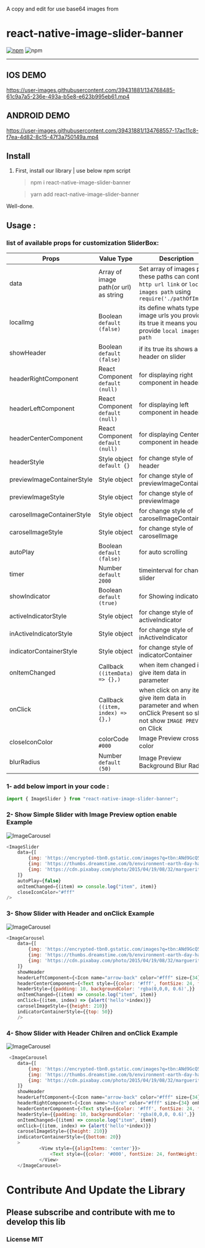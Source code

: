 A copy and edit for use base64 images from
# react-native-image-slider-banner

[![npm](https://img.shields.io/npm/v/react-native-image-slider-banner.svg)](https://www.npmjs.com/package/react-native-image-slider-banner)  ![npm](https://img.shields.io/npm/dt/react-native-image-slider-banner.svg)


<!-- > `Announce`: All Pull-Requests have been applied. 
>> CI/CD has been integrated to update the package automatically.

[How to send a pull-request for this lib??? > Please Read this section before send a pull request
](#how-to-send-a-pull-request) -->

---

## IOS DEMO
https://user-images.githubusercontent.com/39431881/134768485-61c9a7a5-236e-493a-b5e8-e623b995eb61.mp4


## ANDROID DEMO
https://user-images.githubusercontent.com/39431881/134768557-17ac11c8-f7ea-4d82-8c15-47f3a750149a.mp4

## Install

1. First, install our library | use below npm script

   > npm i react-native-image-slider-banner

   > yarn add react-native-image-slider-banner

Well-done.

## Usage :

### list of available props for customization SliderBox:

| Props                        | Value Type                            | Description                                                                                                                                             |
| ---------------------------- | ------------------------------------- | ------------------------------------------------------------------------------------------------------------------------------------------------------- |
| data                       | Array of image path(or url) as string | Set array of images path- these paths can contain `http url link` or `local images path` using `require('./pathOfImage')`                                                                    |
| localImg        | Boolean   `default (false)`          | its define whats type image urls you provide if its true it means you provide `local images path`                                                    |
| showHeader          | Boolean `default (false)`            | if its true its shows a header on slider                                                                                             |
| headerRightComponent               | React Component `default (null)`              |       for displaying right component  in header                        |
| headerLeftComponent               | React Component `default (null)`              |       for displaying left component in header                        |
| headerCenterComponent               | React Component `default (null)`              |       for displaying Center component in header                        |
| headerStyle               | Style object `default {}`              |       for change style of header           |
| previewImageContainerStyle               | Style object              |       for change style of previewImageContainer
| previewImageStyle               | Style object              |       for change style of previewImage
| caroselImageContainerStyle               | Style object              |       for change style of caroselImageContainer
| caroselImageStyle               | Style object              |       for change style of caroselImage
| autoPlay               | Boolean `default (false)`            |       for auto scrolling
|  timer               | Number `default 2000`            |       timeinterval for changing slider
| showIndicator               | Boolean `default (true)` |       for Showing indicator
activeIndicatorStyle               | Style object              |       for change style of activeIndicator
| inActiveIndicatorStyle               | Style object              |       for change style of inActiveIndicator
| indicatorContainerStyle               | Style object              |       for change style of indicatorContainer
| onItemChanged               | Callback    `((itemData) => {},)`              |       when item changed its give item data in parameter
| onClick               | Callback    `((item, index) => {},)`              |       when click on any item its give item data in parameter and when onClick Present so slider not show `IMAGE PREVIEW` on Click
|  closeIconColor               | colorCode    `#000`              |       Image Preview cross icon color
| blurRadius               | Number   `default (50)`             |       Image Preview Background Blur Radius

### 1- add below import in your code :

```js
import { ImageSlider } from "react-native-image-slider-banner";
```

### 2- Show Simple Slider with Image Preview option enable Example
![ImageCarousel](assets/simple.png)
```js
<ImageSlider 
    data={[
        {img: 'https://encrypted-tbn0.gstatic.com/images?q=tbn:ANd9GcQ5a5uCP-n4teeW2SApcIqUrcQApev8ZVCJkA&usqp=CAU'},
        {img: 'https://thumbs.dreamstime.com/b/environment-earth-day-hands-trees-growing-seedlings-bokeh-green-background-female-hand-holding-tree-nature-field-gra-130247647.jpg'},
        {img: 'https://cdn.pixabay.com/photo/2015/04/19/08/32/marguerite-729510__340.jpg'}
    ]}
    autoPlay={false}
    onItemChanged={(item) => console.log("item", item)}
    closeIconColor="#fff"
/>
```

### 3- Show Slider with Header and onClick Example

![ImageCarousel](assets/withHeader.png)

```js
<ImageCarousel 
    data={[
        {img: 'https://encrypted-tbn0.gstatic.com/images?q=tbn:ANd9GcQ5a5uCP-n4teeW2SApcIqUrcQApev8ZVCJkA&usqp=CAU'},
        {img: 'https://thumbs.dreamstime.com/b/environment-earth-day-hands-trees-growing-seedlings-bokeh-green-background-female-hand-holding-tree-nature-field-gra-130247647.jpg'},
        {img: 'https://cdn.pixabay.com/photo/2015/04/19/08/32/marguerite-729510__340.jpg'}
    ]}
    showHeader
    headerLeftComponent={<Icon name="arrow-back" color="#fff" size={34} onPress={() => Alert.alert("alert")}/>}
    headerCenterComponent={<Text style={{color: '#fff', fontSize: 24, fontWeight: 'bold'}}>Header</Text>}
    headerStyle={{padding: 10, backgroundColor: 'rgba(0,0,0, 0.6)',}}
    onItemChanged={(item) => console.log("item", item)}
    onClick={(item, index) => {alert('hello'+index)}}
    caroselImageStyle={{height: 210}}
    indicatorContainerStyle={{top: 50}}
    />
```

### 4-  Show Slider with Header Chilren and onClick Example

![ImageCarousel](assets/withHeaderAndChildren.png)

```js
 <ImageCarousel 
    data={[
        {img: 'https://encrypted-tbn0.gstatic.com/images?q=tbn:ANd9GcQ5a5uCP-n4teeW2SApcIqUrcQApev8ZVCJkA&usqp=CAU'},
        {img: 'https://thumbs.dreamstime.com/b/environment-earth-day-hands-trees-growing-seedlings-bokeh-green-background-female-hand-holding-tree-nature-field-gra-130247647.jpg'},
        {img: 'https://cdn.pixabay.com/photo/2015/04/19/08/32/marguerite-729510__340.jpg'}
    ]}
    showHeader
    headerLeftComponent={<Icon name="arrow-back" color="#fff" size={34} onPress={() => Alert.alert("alert")}/>}
    headerRightComponent={<Icon name="share" color="#fff" size={34} onPress={() => Alert.alert("alert")}/>}
    headerCenterComponent={<Text style={{color: '#fff', fontSize: 24, fontWeight: 'bold'}}>Title</Text>}
    headerStyle={{padding: 10, backgroundColor: 'rgba(0,0,0, 0.6)',}}
    onItemChanged={(item) => console.log("item", item)}
    onClick={(item, index) => {alert('hello'+index)}}
    caroselImageStyle={{height: 210}}
    indicatorContainerStyle={{bottom: 20}}
    >
            <View style={{alignItems: 'center'}}>
                <Text style={{color: '#000', fontSize: 24, fontWeight: 'bold'}}>Title</Text>
            </View>
    </ImageCarousel>
```



# Contribute And Update the Library

## Please subscribe and contribute with me to develop this lib

### License MIT
